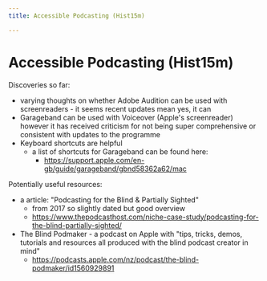 ```yaml
---
title: Accessible Podcasting (Hist15m)

---
```


# Accessible Podcasting (Hist15m) 

Discoveries so far:
* varying thoughts on whether Adobe Audition can be used with screenreaders - it seems recent updates mean yes, it can
* Garageband can be used with Voiceover (Apple's screenreader) however it has received criticism for not being super comprehensive or consistent with updates to the programme
* Keyboard shortcuts are helpful
    * a list of shortcuts for Garageband can be found here:
        * https://support.apple.com/en-gb/guide/garageband/gbnd58362a62/mac
    

Potentially useful resources:
* a article: "Podcasting for the Blind & Partially Sighted"
    * from 2017 so slightly dated but good overview
    * https://www.thepodcasthost.com/niche-case-study/podcasting-for-the-blind-partially-sighted/
* The Blind Podmaker - a podcast on Apple with "tips, tricks, demos, tutorials and resources all produced with the blind podcast creator in mind"
    * https://podcasts.apple.com/nz/podcast/the-blind-podmaker/id1560929891 
 